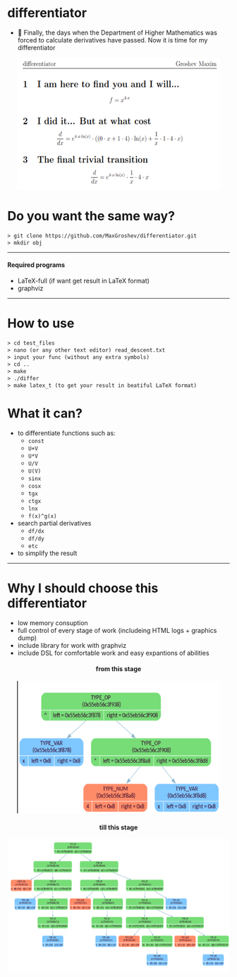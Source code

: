 # differentiator
- 📏 Finally, the days when the Department of Higher Mathematics was forced to calculate derivatives have passed. Now it is time for my differentiator
<p align="center">
  <img width="460" height="300" src="https://github.com/MaxGroshev/differentiator/blob/master/readme_pic/Screenshot%20from%202023-04-23%2000-04-43.png">
</p>

# Do you want the same way?
```
> git clone https://github.com/MaxGroshev/differentiator.git
> mkdir obj
```
---

#### Required programs
- LaTeX-full (if want get result in LaTeX format)
- graphviz

---
# How to use
```
> cd test_files
> nano (or any other text editor) read_descent.txt
> input your func (without any extra symbols)
> cd ..
> make
> ./differ
> make latex_t (to get your result in beatiful LaTeX format)
```
# What it can?
- to differentiate functions such as:
  * `const`
  * `U+V`
  * `U*V`
  * `U/V`
  * `U(V)`
  * `sinx`
  * `cosx`
  * `tgx`
  * `ctgx`
  * `lnx`
  * `f(x)^g(x)`
- search partial derivatives
  * `df/dx`
  * `df/dy`
  * `etc`
- to simplify the result
---
# Why I should choose this differentiator
- low memory consuption
- full control of every stage of work (includeing HTML logs + graphics dump)
- include library for work with graphviz
- include DSL for comfortable work and easy expantions of abilities
<h4 align="center">from this stage</h4>
<p align="center">
  <img width="460" height="300" src="https://github.com/MaxGroshev/differentiator/blob/master/readme_pic/Screenshot%20from%202023-04-23%2000-06-29.png">
</p>

<h4 align="center">till this stage</h4>
<p align="center">
  <img width="700" height="300" src="https://github.com/MaxGroshev/differentiator/blob/master/readme_pic/Screenshot%20from%202023-04-23%2000-07-01.png">
</p>

